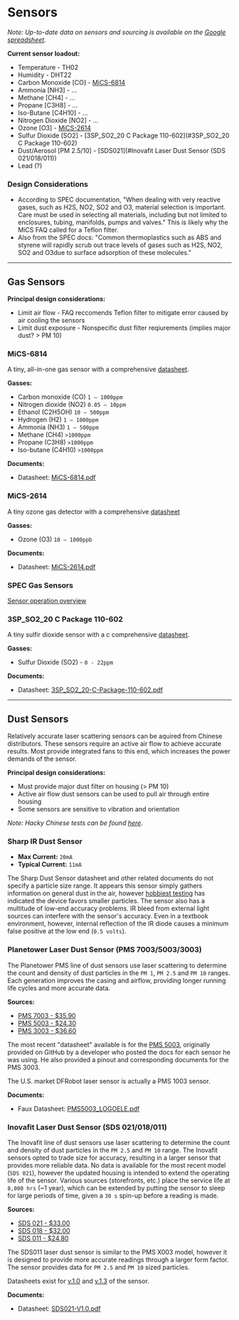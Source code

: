 # Sensors

*Note: Up-to-date data on sensors and sourcing is available on the [Google spreadsheet](https://docs.google.com/spreadsheets/d/1Mnqxya5YkDIkScoZPxakQ6ZnZfguzx2Y-9sy020iXRE/edit?usp=sharing).*

**Current sensor loadout:**

* Temperature - TH02
* Humidity - DHT22
* Carbon Monoxide [CO] - [MiCS-6814](#MiCS-6814)
* Ammonia [NH3] - ...
* Methane [CH4] - ...
* Propane [C3H8] - ...
* Iso-Butane [C4H10] - ...
* Nitrogen Dioxide [NO2] - ...
* Ozone [O3] - [MiCS-2614](#MiCS-2614)
* Sulfur Dioxide [SO2] - [3SP_SO2_20 C Package 110-602](#3SP_SO2_20 C Package 110-602)
* Dust/Aerosol [PM 2.5/10] - [SDS021](#Inovafit Laser Dust Sensor (SDS 021/018/011))
* Lead (?)

### Design Considerations

* According to SPEC documentation, "When dealing with very reactive gases, such as H2S, NO2, SO2 and O3, material selection is important. Care must be used in selecting all materials, including but not limited to enclosures, tubing, manifolds, pumps and valves." This is likely why the MiCS FAQ called for a Teflon filter.
* Also from the SPEC docs: "Common thermoplastics such as ABS and styrene will rapidly scrub out trace levels of gases such as H2S, NO2, SO2 and O3due to surface adsorption of these molecules."

----

## Gas Sensors

**Principal design considerations:**

* Limit air flow - FAQ reccomends Teflon filter to mitigate error caused by air cooling the sensors
* Limit dust exposure - Nonspecific dust filter reqiurements (implies major dust? > PM 10)

### MiCS-6814

A tiny, all-in-one gas sensor with a comprehensive [datasheet](documents/MiCS-6814.pdf).

**Gasses:**

* Carbon monoxide (CO) `1 – 1000ppm`
* Nitrogen dioxide (NO2) `0.05 – 10ppm`
* Ethanol (C2H5OH) `10 – 500ppm`
* Hydrogen (H2) `1 – 1000ppm`
* Ammonia (NH3) `1 – 500ppm`
* Methane (CH4) `>1000ppm`
* Propane (C3H8) `>1000ppm`
* Iso-butane (C4H10) `>1000ppm`

**Documents:**
* Datasheet: [MiCS-6814.pdf](documents/MiCS-6814.pdf)

### MiCS-2614

A tiny ozone gas detector with a comprehensive [datasheet](documents/MiCS-2614.pdf)

**Gasses:**

*  Ozone (O3) `10 – 1000ppb`

**Documents:**
* Datasheet: [MiCS-2614.pdf](documents/MiCS-2614.pdf)

### SPEC Gas Sensors

[Sensor operation overview](http://www.spec-sensors.com/wp-content/uploads/2016/05/SPEC-Sensor-Operation-Overview.pdf)

### 3SP_SO2_20 C Package 110-602

A tiny sulfir dioxide sensor with a c comprehensive [datasheet](documents/3SP_SO2_20-C-Package-110-602.pdf).

**Gasses:**

* Sulfur Dioxide (SO2) - `0 - 22ppm`

**Documents:**
* Datasheet: [3SP_SO2_20-C-Package-110-602.pdf](documents/3SP_SO2_20-C-Package-110-602.pdf)

----

## Dust Sensors

Relatively accurate laser scattering sensors can be aquired from Chinese distributors. These sensors require an active
air flow to achieve accurate results. Most provide integrated fans to this end, which increases the power demands of
the sensor.

**Principal design considerations:**

* Must provide major dust filter on housing (> PM 10)
* Active air flow dust sensors can be used to pull air through entire housing
* Some sensors are sensitive to vibration and orientation

*Note: Hacky Chinese tests can be found [here](http://aqicn.org/sensor/).*

### Sharp IR Dust Sensor

* **Max Current:** `20mA`
* **Typical Current:** `11mA`

The Sharp Dust Sensor datasheet and other related documents do not specify a particle size range. It appears this
sensor simply gathers information on general dust in the air, however [hobbiest testing](http://lantaukwcounter.blogspot.com/2016/01/shinyei-and-sharp-dust-sensors-looking.html)
has indicated the device favors smaller particles. The sensor also has a multitude of low-end accuracy problems. IR
bleed from external light sources can interfere with the sensor's accuracy. Even in a textbook environment, however,
internal reflection of the IR diode causes a minimum false positive at the low end (`0.5 volts`).

### Planetower Laser Dust Sensor (PMS 7003/5003/3003)

The Planetower PMS line of dust sensors use laser scattering to determine the count and density of dust particles in
the `PM 1`, `PM 2.5` and `PM 10` ranges. Each generation improves the casing and airflow, providing longer running life
cycles and more accurate data.

**Sources:**

* [PMS 7003 - $35.90](http://www.aliexpress.com/item/PLANTOWER-Laser-PM2-5-DUST-SENSOR-PMS7003-High-precision-laser-dust-concentration-sensor-digital-dust-particles/32623909733.html?spm=2114.01010208.3.1.L8QtfN&ws_ab_test=searchweb201556_0,searchweb201602_3_10017_301_406,searchweb201603_11&btsid=7def28c6-a9dd-4f3b-852e-4e0491205495)
* [PMS 5003 - $24.30](http://www.aliexpress.com/item/PM2-5-Air-particle-dust-sensor-laser-inside-digital-output-module-air-purifier-G5-High-precision/32576299965.html?spm=2114.01010208.3.2.3SFZxT&ws_ab_test=searchweb201556_0,searchweb201602_3_10017_301_406,searchweb201603_11&btsid=39e3a412-0d84-40a2-a3ad-498c07533f51)
* [PMS 3003 - $36.60](http://www.aliexpress.com/item/Laser-PM2-5-DUST-SENSOR-PMS3003-High-precision-laser-dust-concentration-sensor-digital-dust-particles-G3/32371229255.html?spm=2114.01010208.3.2.yF9PwL&ws_ab_test=searchweb201556_0,searchweb201602_3_10017_301_406,searchweb201603_11&btsid=480df32f-d3d3-439b-a506-705104ec2900)

The most recent "datasheet" available is for the [PMS 5003](https://github.com/scintilla-aircheck/AQmon/blob/master/Documents/PMS5003_LOGOELE.pdf),
originally provided on GitHub by a developer who posted the docs for each sensor he was using. He also provided a
pinout and corresponding documents for the PMS 3003.

The U.S. market DFRobot laser sensor is actually a PMS 1003 sensor.

**Documents:**
* Faux Datasheet: [PMS5003_LOGOELE.pdf](documents/PMS5003_LOGOELE.pdf)

### Inovafit Laser Dust Sensor (SDS 021/018/011)

The Inovafit line of dust sensors use laser scattering to determine the count and density of dust particles in the
`PM 2.5` and `PM 10` range. The Inovafit sensors opted to trade size for accuracy, resulting in a larger sensor that
provides more reliable data. No data is available for the most recent model (`SDS 021`), however the updated housing
is intended to extend the operating life of the sensor. Various sources (storefronts, etc.) place the service life at
`8,000 hrs` (~1 year), which can be extended by putting the sensor to sleep for large periods of time, given a `30 s` spin-up
before a reading is made.

**Sources:**

* [SDS 021 - $33.00](http://www.aliexpress.com/item/NOVA-PM2-5-Air-particle-dust-sensor-SDS021-laser-inside-digital-output-SDS021-Laser-PM2-5/32638192686.html?spm=2114.01010208.3.2.5WLRNu&ws_ab_test=searchweb201556_0,searchweb201602_3_10017_301_406,searchweb201603_11&btsid=c4ec533a-68d6-42cc-abdc-142fff967eff)
* [SDS 018 - $32.00](http://www.aliexpress.com/item/PM2-5-Air-particle-dust-sensor-SDS018-laser-inside-digital-output-SAMPLE/32669257200.html?spm=2114.01010208.3.2.PMVmDH&ws_ab_test=searchweb201556_0,searchweb201602_3_10017_301_406,searchweb201603_11&btsid=ef18e8bc-5287-49f3-be6e-777f9e727015)
* [SDS 011 - $24.80](http://www.aliexpress.com/item/Nova-PM-sensor-SDS011-High-precision-laser-pm2-5-air-quality-detection-sensor-module-Super-dust/32606349048.html?spm=2114.01010208.3.2.kOp9l1&ws_ab_test=searchweb201556_0,searchweb201602_3_10017_301_406,searchweb201603_11&btsid=3df6cf05-6547-4532-befc-906caf4e6bbc)

The SDS011 laser dust sensor is similar to the PMS X003 model, however it is designed to provide more accurate readings
through a larger form factor. The sensor provides data for `PM 2.5` and `PM 10` sized particles.

Datasheets exist for [v.1.0](http://inovafitness.com/upload/file/20150311/14261262164716.pdf) and
[v.1.3](http://inovafitness.com/software/SDS011%20laser%20PM2.5%20sensor%20specification-V1.3.pdf) of the sensor.

**Documents:**
* Datasheet: [SDS021-V1.0.pdf](documents/SDS021-V1.0.pdf)

